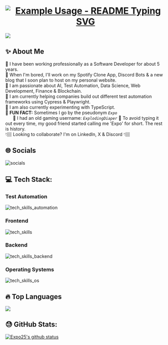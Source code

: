 <h1 align="center">
  <a href="https://git.io/typing-svg">
    <img src="https://readme-typing-svg.demolab.com/?lines=What's+Up!✌🏽;My+name+is+Dominick!🙂;But+you+can+call+me+Expo🔹;&font=Fira%20Code&center=true&width=425&height=50&duration=4000&pause=1000" alt="Example Usage - README Typing SVG">
  </a>
</h1>

![](https://img.shields.io/badge/Profile%20Views-28.5k-blue?logo=linkedin)

## ✨ About Me
🔹 I have been working professionally as a Software Developer for about 5 years. <br>
🔹 When I'm bored, I'll work on my Spotify Clone App, Discord Bots & a new blog that I soon plan to host on my personal website.<br>
🔹 I am passionate about AI, Test Automation, Data Science, Web Development, Finance & Blockchain. <br>
🔹 I am currently helping companies build out different test automation frameworks using Cypress & Playwright.<br>
🔹 I am also currently experimenting with TypeScript.<br>
🔹 **FUN FACT:** Sometimes I go by the pseudonym *`Expo`*<br>
&nbsp;&nbsp;&nbsp;&nbsp;&nbsp; 🔹 I had an old gaming username: *`ExplodingDiaper`* 💩 To avoid typing it out every time, my good friend started calling me 'Expo' for short. The rest is history.<br>
 👇🏽 Looking to collaborate? I'm on LinkedIn, X & Discord 👇🏽

## 🌐 Socials
![socials](https://skillicons.dev/icons?i=linkedin,twitter,discord)

## 💻 Tech Stack:
### Test Automation
![tech_skills_automation](https://skillicons.dev/icons?i=selenium,cypress,postman,gherkin)
### Frontend
![tech_skills](https://skillicons.dev/icons?i=html,css,windicss,js,ts,md,react,redux,nextjs,vite,discordjs,vscode&theme=dark)
### Backend
![tech_skills_backend](https://skillicons.dev/icons?i=cs,dotnet,azure,heroku,nodejs,express,maven,mongodb,powershell,tensorflow,terraform)
### Operating Systems
![tech_skills_os](https://skillicons.dev/icons?i=windows,linux,ubuntu)

## 🔥 Top Languages
<a href="https://github.com/expo25"><img align="center" src="https://github-readme-stats.vercel.app/api/top-langs/?username=expo25&layout=compact&theme=yeblu&hide_border=true&&langs_count=8" /></a>

## 😓 GitHub Stats:
<a href="https://github.com/expo25"><img align="center" src="https://github-readme-stats.vercel.app/api?username=expo25&show_icons=true&include_all_commits=true&theme=nightowl&hide_border=true" alt="Expo25's github status" /></a>
